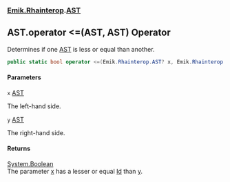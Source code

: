 ### [Emik.Rhainterop](Emik.Rhainterop.md 'Emik.Rhainterop').[AST](AST.md 'Emik.Rhainterop.AST')

## AST.operator <=(AST, AST) Operator

Determines if one [AST](AST.md 'Emik.Rhainterop.AST') is less or equal than another.

```csharp
public static bool operator <=(Emik.Rhainterop.AST? x, Emik.Rhainterop.AST? y);
```
#### Parameters

<a name='Emik.Rhainterop.AST.op_LessThanOrEqual(Emik.Rhainterop.AST,Emik.Rhainterop.AST).x'></a>

`x` [AST](AST.md 'Emik.Rhainterop.AST')

The left-hand side.

<a name='Emik.Rhainterop.AST.op_LessThanOrEqual(Emik.Rhainterop.AST,Emik.Rhainterop.AST).y'></a>

`y` [AST](AST.md 'Emik.Rhainterop.AST')

The right-hand side.

#### Returns
[System.Boolean](https://docs.microsoft.com/en-us/dotnet/api/System.Boolean 'System.Boolean')  
The parameter [x](AST.op_LessThanOrEqual.URVn1dfEVfIR2CGqoiMqkQ.md#Emik.Rhainterop.AST.op_LessThanOrEqual(Emik.Rhainterop.AST,Emik.Rhainterop.AST).x 'Emik.Rhainterop.AST.op_LessThanOrEqual(Emik.Rhainterop.AST, Emik.Rhainterop.AST).x') has a lesser or equal [Id](AST.Id.md 'Emik.Rhainterop.AST.Id') than [y](AST.op_LessThanOrEqual.URVn1dfEVfIR2CGqoiMqkQ.md#Emik.Rhainterop.AST.op_LessThanOrEqual(Emik.Rhainterop.AST,Emik.Rhainterop.AST).y 'Emik.Rhainterop.AST.op_LessThanOrEqual(Emik.Rhainterop.AST, Emik.Rhainterop.AST).y').